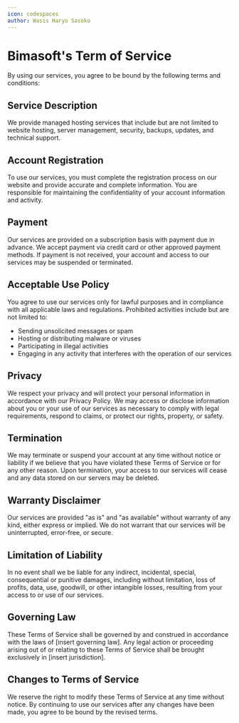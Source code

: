 ```yaml
---
icon: codespaces
author: Wasis Haryo Sasoko
---
```


# Bimasoft's Term of Service

By using our services, you agree to be bound by the following terms and conditions:

## Service Description
We provide managed hosting services that include but are not limited to website hosting, server management, security, backups, updates, and technical support.

## Account Registration
To use our services, you must complete the registration process on our website and provide accurate and complete information. You are responsible for maintaining the confidentiality of your account information and activity.

## Payment
Our services are provided on a subscription basis with payment due in advance. We accept payment via credit card or other approved payment methods. If payment is not received, your account and access to our services may be suspended or terminated.

## Acceptable Use Policy
You agree to use our services only for lawful purposes and in compliance with all applicable laws and regulations. Prohibited activities include but are not limited to:

- Sending unsolicited messages or spam
- Hosting or distributing malware or viruses
- Participating in illegal activities
- Engaging in any activity that interferes with the operation of our services

## Privacy
We respect your privacy and will protect your personal information in accordance with our Privacy Policy. We may access or disclose information about you or your use of our services as necessary to comply with legal requirements, respond to claims, or protect our rights, property, or safety.

## Termination
We may terminate or suspend your account at any time without notice or liability if we believe that you have violated these Terms of Service or for any other reason. Upon termination, your access to our services will cease and any data stored on our servers may be deleted.

## Warranty Disclaimer
Our services are provided "as is" and "as available" without warranty of any kind, either express or implied. We do not warrant that our services will be uninterrupted, error-free, or secure.

## Limitation of Liability
In no event shall we be liable for any indirect, incidental, special, consequential or punitive damages, including without limitation, loss of profits, data, use, goodwill, or other intangible losses, resulting from your access to or use of our services.

## Governing Law
These Terms of Service shall be governed by and construed in accordance with the laws of [insert governing law]. Any legal action or proceeding arising out of or relating to these Terms of Service shall be brought exclusively in [insert jurisdiction].

## Changes to Terms of Service
We reserve the right to modify these Terms of Service at any time without notice. By continuing to use our services after any changes have been made, you agree to be bound by the revised terms.